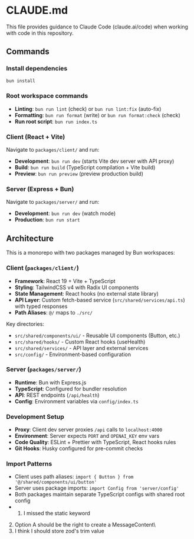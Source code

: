 # CLAUDE.md

This file provides guidance to Claude Code (claude.ai/code) when working with code in this repository.

## Commands

### Install dependencies

```bash
bun install
```

### Root workspace commands

- **Linting**: `bun run lint` (check) or `bun run lint:fix` (auto-fix)
- **Formatting**: `bun run format` (write) or `bun run format:check` (check)
- **Run root script**: `bun run index.ts`

### Client (React + Vite)

Navigate to `packages/client/` and run:

- **Development**: `bun run dev` (starts Vite dev server with API proxy)
- **Build**: `bun run build` (TypeScript compilation + Vite build)
- **Preview**: `bun run preview` (preview production build)

### Server (Express + Bun)

Navigate to `packages/server/` and run:

- **Development**: `bun run dev` (watch mode)
- **Production**: `bun run start`

## Architecture

This is a monorepo with two packages managed by Bun workspaces:

### Client (`packages/client/`)

- **Framework**: React 19 + Vite + TypeScript
- **Styling**: TailwindCSS v4 with Radix UI components
- **State Management**: React hooks (no external state library)
- **API Layer**: Custom fetch-based service (`src/shared/services/api.ts`) with typed responses
- **Path Aliases**: `@/` maps to `./src/`

Key directories:

- `src/shared/components/ui/` - Reusable UI components (Button, etc.)
- `src/shared/hooks/` - Custom React hooks (useHealth)
- `src/shared/services/` - API layer and external services
- `src/config/` - Environment-based configuration

### Server (`packages/server/`)

- **Runtime**: Bun with Express.js
- **TypeScript**: Configured for bundler resolution
- **API**: REST endpoints (`/api/health`)
- **Config**: Environment variables via `config/index.ts`

### Development Setup

- **Proxy**: Client dev server proxies `/api` calls to `localhost:4000`
- **Environment**: Server expects `PORT` and `OPENAI_KEY` env vars
- **Code Quality**: ESLint + Prettier with TypeScript, React hooks rules
- **Git Hooks**: Husky configured for pre-commit checks

### Import Patterns

- Client uses path aliases: `import { Button } from '@/shared/components/ui/button'`
- Server uses package imports: `import Config from 'server/config'`
- Both packages maintain separate TypeScript configs with shared root config
- 1. I missed the static keyword

2. Option A should be the right to create a MessageContent\
3. I think I should store zod's trim value
